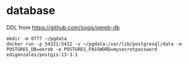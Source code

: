 # database

DDL from https://github.com/sogis/oereb-db

```
mkdir -m 0777 ~/pgdata
docker run -p 54321:5432 -v ~/pgdata:/var/lib/postgresql/data -e POSTGRES_DB=oereb -e POSTGRES_PASSWORD=mysecretpassword edigonzales/postgis:13-3.1
```